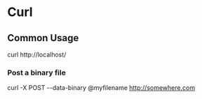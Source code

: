 # Curl

## Common Usage

  curl http://localhost/

### Post a binary file

  curl -X POST --data-binary @myfilename http://somewhere.com
